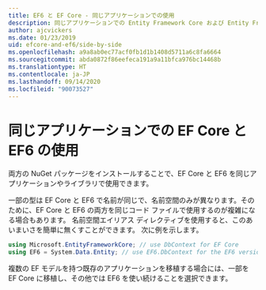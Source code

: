 ```yaml
---
title: EF6 と EF Core - 同じアプリケーションでの使用
description: 同じアプリケーションでの Entity Framework Core および Entity Framework 6 の両方の使用に関するガイダンス
author: ajcvickers
ms.date: 01/23/2019
uid: efcore-and-ef6/side-by-side
ms.openlocfilehash: a9a8ab0ec77acf0fb1d1b1408d5711a6c8fa6664
ms.sourcegitcommit: abda0872f86eefeca191a9a11bfca976bc14468b
ms.translationtype: HT
ms.contentlocale: ja-JP
ms.lasthandoff: 09/14/2020
ms.locfileid: "90073527"
---
```

# <a name="using-ef-core-and-ef6-in-the-same-application"></a>同じアプリケーションでの EF Core と EF6 の使用

両方の NuGet パッケージをインストールすることで、EF Core と EF6 を同じアプリケーションやライブラリで使用できます。

一部の型は EF Core と EF6 で名前が同じで、名前空間のみが異なります。そのために、EF Core と EF6 の両方を同じコード ファイルで使用するのが複雑になる場合もあります。 名前空間エイリアス ディレクティブを使用すると、このあいまいさを簡単に無くすことができます。 次に例を示します。

``` csharp
using Microsoft.EntityFrameworkCore; // use DbContext for EF Core
using EF6 = System.Data.Entity; // use EF6.DbContext for the EF6 version
```

複数の EF モデルを持つ既存のアプリケーションを移植する場合には、一部を EF Core に移植し、その他では EF6 を使い続けることを選択できます。
